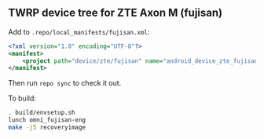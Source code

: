 ## TWRP device tree for ZTE Axon M (fujisan)

Add to `.repo/local_manifests/fujisan.xml`:

```xml
<?xml version="1.0" encoding="UTF-8"?>
<manifest>
	<project path="device/zte/fujisan" name="android_device_zte_fujisan" remote="TeamWin" revision="android-7.1" />
</manifest>
```

Then run `repo sync` to check it out.

To build:

```sh
. build/envsetup.sh
lunch omni_fujisan-eng
make -j5 recoveryimage
```
